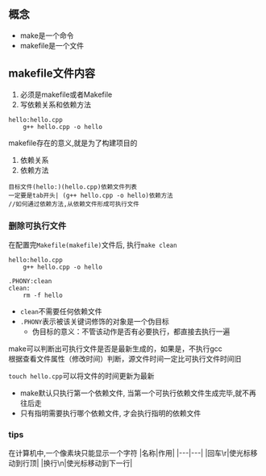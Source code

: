 
## 概念
- make是一个命令
- makefile是一个文件

## makefile文件内容
1. 必须是makefile或者Makefile
2. 写依赖关系和依赖方法

```make
hello:hello.cpp
    g++ hello.cpp -o hello
```
makefile存在的意义,就是为了构建项目的
1. 依赖关系
2. 依赖方法

```make
目标文件(hello:)(hello.cpp)依赖文件列表
一定要是tab开头| (g++ hello.cpp -o hello)依赖方法
//如何通过依赖方法,从依赖文件形成可执行文件
```

### 删除可执行文件
在配置完`Makefile(makefile)`文件后, 执行`make clean`
```make
hello:hello.cpp
    g++ hello.cpp -o hello

.PHONY:clean
clean:
    rm -f hello
```
- `clean`不需要任何依赖文件
- `.PHONY`表示被该关键词修饰的对象是一个伪目标
  - 伪目标的意义：不管该动作是否有必要执行，都直接去执行一遍

make可以判断出可执行文件是否是最新生成的，如果是，不执行gcc\
根据查看文件属性（修改时间）判断，源文件时间一定比可执行文件时间旧

`touch hello.cpp`可以将文件的时间更新为最新

- make默认只执行第一个依赖文件, 当第一个可执行依赖文件生成完毕,就不再往后走
- 只有指明需要执行哪个依赖文件, 才会执行指明的依赖文件

### tips
在计算机中,一个像素块只能显示一个字符
|名称|作用|
|---|---|
|回车\r|使光标移动到行顶|
|换行\n|使光标移动到下一行|

